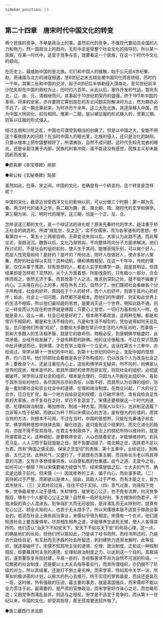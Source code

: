 ```yaml
---
sidebar_position: 24
---
```


## 第二十四章　唐宋时代中国文化的转变

两个民族的竞争，不单是政治上的事。虽然前代的竞争，不像现代要动员全国的人力和物力，然一国政治上的趋向，无形中总是受整个社会文化的指导的。所以某一民族，在某一时代中，适宜于竞争与否，就要看这一个民族，在这一个时代中文化的趋向。

在历史上，最威胁中国的是北族。它们和中国人的接触，始于公元前4世纪秦、赵、燕诸国与北方的骑寇相遇，至6世纪之末五胡全被中国同化而告终结，历时约一千年。其第二批和中国的交涉，起于4世纪后半铁勒侵入漠南北，至10世纪前半沙陀失却在中国的政权为止，历时约六百年。从此以后，塞外开发的气运，暂向东北，辽、金、元、清相继而兴。其事起于10世纪初契丹的盛强，终于1911年中国的革命。将来的史家，亦许要把它算到现在的东北问题实际解决时为止，然为期亦必不远了。这一期总算起来，为时亦历千余年。这三大批北族，其逐渐移入中国，而为中国人所同化，前后相同。惟第一二期，是以被征服的形式移入的，至第三期，则系以征服的形式侵入。

经过五胡和沙陀之乱，中国也可谓受到相当的创痛了。但是以中国之大，安能不把这个看做很大的问题？在当时中国人的眼光里，北族的侵入，还只是治化的缺陷，只要从根本上把中国整顿好了，所谓夷狄，自然不成问题。这时代先知先觉者的眼光，还是全副注重于内部，民族的利害冲突，虽不能说没有感觉，民族主义却未能因此而发皇。

●颜真卿《多宝塔碑》局部

●柳公权《玄秘塔碑》局部

虽然如此，在唐、宋之间，中国的文化，也确是有一个转变的。这个转变是怎样呢？

中国的文化，截至近世受西洋文化的影响以前，可以分做三个时期：第一期为先秦、两汉时代的诸子之学。第二期为魏、晋、南北朝、隋、唐时代的玄学和佛学。第三期为宋、元、明时代的理学。这三期，恰是一个正、反、合。

怎样说这三期的文化，是一个辩证法的进化呢？原来先秦时代的学术，是注重于矫正社会的病态的，所谓“拨乱世，反之正”，实不仅儒家，而为各家通有的思想。参看第四十一、第五十三两章自明。王莽变法失败以后，大家认为此路不通，而此等议论，渐趋消沉。魏晋以后，文化乃渐转向，不向整体而向分子方面求解决。他们所讨论的，不是社会的组织如何，使人生于其间，能够获得乐利，可以做个好人，而是人性究竟如何？是好的？是坏的？用何法，把坏人改做好人，使许多好人聚集，而好的社会得以实现？这种动机，确和佛教相契。在这一千年中，传统的儒家，仅仅从事于笺疏，较有思想的人，都走入玄学和佛学一路，就是其明证。但其结果却是怎样呢？显然的，从个人方面着想，所能改良的，只有极小一部分，合全体而观之，依然无济于事。而其改善个人之法，推求到深刻之处，就不能不偏重于内心。工夫用在内心上的多，用在外务上的，自然少了。他们既把社会看做各个分子所构成，社会的好坏，原因在于个人的好坏，而个人的好坏，则源于其内心的好坏；如此，社会上一切问题，自然都不是根本。而他们的所谓好，则实和此世界上的生活不相容，所以他们最彻底的思想，是要消灭这一个世界。明知此路不通，则又一转变而认为现在的世界就是佛国；只要心上觉悟，一切行为虽和俗人一样，也就是圣人。这么一来，社会已经是好的了，根本用不着改良。这两种见解，都是和常识不相容的，都是和生活不相合的。凡是和生活不相合的，凭你说得如何天花乱坠，总只是他们所谓“戏论”，总要给大多数在常识中生活的人所反对的，而事情一到和大多数人的生活相矛盾，就是它的致命伤。物极必反，到唐朝佛学极盛时，此项矛盾，业经开始发展了，于是有韩愈的辟佛。他的议论很粗浅，不过在常识范围中批评佛说而已，到宋儒，才在哲学上取得一个立足点。这话在第五十三章中，亦经说过。宋学从第十一世纪的中叶起，到第十七世纪的中叶止，支配中国的思想界，约六百年。他们仍把社会看做是各分子所构成的，仍以改良个人为改良社会之本；要改良个人，还是注重在内心上，这些和佛学并无疑异。所不同的，则佛家认世界的现状，根本是坏的，若其所谓好的世界而获实现，则现社会的组织，必彻底被破坏，宋学则认现社会的组织，根本是合理的，只因为人不能在此组织中，各处于其所当处的地位，各尽其所应尽的责任，以致不好。而其所认为合理的组织，则是一套封建社会和农业社会中的道德、伦理和政治制度。在商业兴起，广大的分工合作，日日在扩充，每一个地方自给自足的规模，业已破坏净尽，含有自给自足性质的大家族，亦不复存在之时，早已不复适宜了。宋儒还要根据这一个时代的道德、伦理和政治制度，略加修改，制成一种方案，而强人以实行，岂非削足适履？岂非等人性于杞柳，而欲以为杯？所以宋儒治心的方法，是有很大的价值的，而其治世的方法，则根本不可用。不过在当时，中国的思想界，只能在先秦诸子和玄学、佛学两种思想中抉择去取、融化改造，是只能有这个结果的，而文化进化的趋向，亦就不得不受其指导。在君主专制政体下，政治上的纲纪所恃以维持的，就是所谓君臣之义。这种纲纪，是要秩序安定，人心也随着安定，才能够维持的。到兵荒马乱，人人习惯于裂冠毁裳之日，就不免要动摇了。南北朝之世，因其君不足以为君，而有“殉国之感无因，保家之念宜切”的贵族，第十五章中，业经说过。到晚唐、五代之世，此种风气，又盛行了。于是既有历事五朝，而自称长乐老以鸣其得意的冯道，又有许多想借重异族，以自便私图的杜重威。由今之道，无变今之俗，如何可以一朝居？所以宋儒要竭力提倡气节。经宋儒提倡之后，士大夫的气节，确实是远胜于前代。但宋儒（一）因其修养的工夫，偏于内心，而处事多疏。（二）其持躬过于严整，而即欲以是律人，因此，其取人过于严格，而有才能之士，皆为其所排斥。（三）又其持论过高，往往不切于实际。（四）意气过甚，则易陷于党争。党争最易使人动于感情，失却理性，就使宅心公正，也不免有流弊，何况党争既启，哪有个个人都宅心公正之理？自然有一班好名好利、多方掩饰的伪君子，不恤决裂的真小人混进去。到争端扩大而无可收拾，是非淆乱而无从辨别时，就真有宅心公正、顾全大局的人，也苦于无从措手了。所以宋儒根本是不适宜于做政治事业的。若说在社会上做些自治事业，宋儒似乎很为相宜。宋儒有一个优点，他们是知道社会上要百废俱举，尽其相生相养之道，才能够养生送死无憾，使人人各得其所的。他们否认“治天下不如安天下，安天下不如与天下安”的苟简心理，这一点，的确是他们的长处。但他们所以能如此，乃是读了经书而然。而经书所述的，乃是古代自给自足，有互助而无矛盾的社会所留遗，到封建势力逐渐发展时，此等组织，就逐渐破坏了。宋儒不知其所主张的道德、伦理、政治制度，正和这一种规制相反，却要藉其所主张的道德、伦理和政治制度之力，以达到这一个目的。其极端的，遂至要恢复井田封建。平易一些的，亦视智愚贤不肖为自然不可泯的阶级。一切繁密的社会制度，还是要以士大夫去指导着实行，而其所谓组织，亦仍脱不了阶级的对立。所以其结果，还是打不倒土豪劣绅，而宋学家，特如其中关学一派，所草拟的极详密的计划，以极大的热心去推行，终于实现的寥若晨星，而且还是昙花一现。这时候，外有强敌的压迫，最主要的事务，就是富国强兵，而宋儒却不能以全力贯注于此。最需要的，是严肃的官僚政治，而宋学家好作诛心之论，而忽略形迹；又因党争而淆乱是非，则适与之相反。宋学是不适宜于竞争的，而从第十一世纪以来，中国的文化，却受其指导，那无怪其要迭招外侮了。

●唐三藏西行求法图
